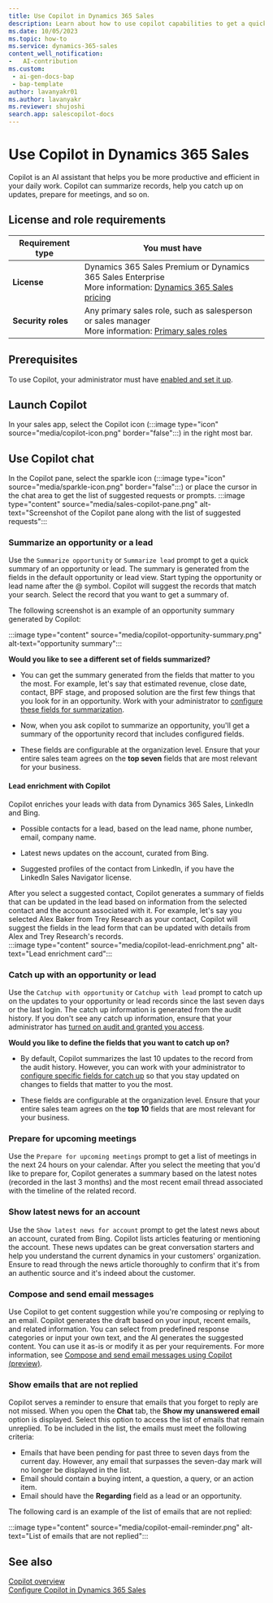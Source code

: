```yaml
---
title: Use Copilot in Dynamics 365 Sales
description: Learn about how to use copilot capabilities to get a quick summary of your records, catch up on updates, prepare for meetings, and so on.
ms.date: 10/05/2023
ms.topic: how-to
ms.service: dynamics-365-sales
content_well_notification:
-	AI-contribution
ms.custom:
 - ai-gen-docs-bap
 - bap-template
author: lavanyakr01
ms.author: lavanyakr
ms.reviewer: shujoshi
search.app: salescopilot-docs 
---
```


# Use Copilot in Dynamics 365 Sales

Copilot is an AI assistant that helps you be more productive and efficient in your daily work. Copilot can summarize records, help you catch up on updates, prepare for meetings, and so on.

## License and role requirements

| Requirement type | You must have |  
|-----------------------|---------|
| **License** | Dynamics 365 Sales Premium or Dynamics 365 Sales Enterprise <br>More information: [Dynamics 365 Sales pricing](https://dynamics.microsoft.com/sales/pricing/) |
| **Security roles** | Any primary sales role, such as salesperson or sales manager<br>  More information: [Primary sales roles](security-roles-for-sales.md#primary-sales-roles)|

## Prerequisites

To use Copilot, your administrator must have [enabled and set it up](enable-setup-copilot.md).  

## Launch Copilot

In your sales app, select the Copilot icon (:::image type="icon" source="media/copilot-icon.png" border="false":::) in the right most bar.

## Use Copilot chat

In the Copilot pane, select the sparkle icon (:::image type="icon" source="media/sparkle-icon.png" border="false":::) or place the cursor in the chat area to get the list of suggested requests or prompts. 
:::image type="content" source="media/sales-copilot-pane.png" alt-text="Screenshot of the Copilot pane along with the list of suggested requests":::

### Summarize an opportunity or a lead

Use the `Summarize opportunity` or `Summarize lead` prompt to get a quick summary of an opportunity or lead. The summary is generated from the fields in the default opportunity or lead view. Start typing the opportunity or lead name after the @ symbol. Copilot will suggest the records that match your search. Select the record that you want to get a summary of.  

The following screenshot is an example of an opportunity summary generated by Copilot:

:::image type="content" source="media/copilot-opportunity-summary.png" alt-text="opportunity summary":::

**Would you like to see a different set of fields summarized?**

- You can get the summary generated from the fields that matter to you the most. For example, let's say that estimated revenue, close date, contact, BPF stage, and proposed solution are the first few things that you look for in an opportunity. Work with your administrator to [configure these fields for summarization](configure-sales-copilot.md#configure-record-summary-and-catch-up-fields). 

- Now, when you ask copilot to summarize an opportunity, you'll get a summary of the opportunity record that includes configured fields. 
- These fields are configurable at the organization level. Ensure that your entire sales team agrees on the **top seven** fields that are most relevant for your business.

#### Lead enrichment with Copilot

Copilot enriches your leads with data from Dynamics 365 Sales, LinkedIn and Bing. 

- Possible contacts for a lead, based on the lead name, phone number, email, company name.

- Latest news updates on the account, curated from Bing.  
- Suggested profiles of the contact from LinkedIn, if you have the LinkedIn Sales Navigator license.  

After you select a suggested contact, Copilot generates a summary of fields that can be updated in the lead based on information from the selected contact and the account associated with it. For example, let's say you selected Alex Baker from Trey Research as your contact, Copilot will suggest the fields in the lead form that can be updated with details from Alex and Trey Research's records. 
<br>
:::image type="content" source="media/copilot-lead-enrichment.png" alt-text="Lead enrichment card":::

### Catch up with an opportunity or lead

Use the `Catchup with opportunity` or `Catchup with lead` prompt to catch up on the updates to your opportunity or lead records since the last seven days or the last login. The catch up information is generated from the audit history. If you don't see any catch up information, ensure that your administrator has [turned on audit and granted you access](enable-setup-copilot.md#grant-audit-access-to-users).

**Would you like to define the fields that you want to catch up on?** 

- By default, Copilot summarizes the last 10 updates to the record from the audit history. However, you can work with your administrator to [configure specific fields for catch up](configure-sales-copilot.md#configure-record-summary-and-catch-up-fields) so that you stay updated on changes to fields that matter to you the most. 

- These fields are configurable at the organization level. Ensure that your entire sales team agrees on the **top 10** fields that are most relevant for your business.

### Prepare for upcoming meetings

Use the `Prepare for upcoming meetings` prompt to get a list of meetings in the next 24 hours on your calendar. After you select the meeting that you'd like to prepare for, Copilot generates a summary based on the latest notes (recorded in the last 3 months) and the most recent email thread associated with the timeline of the related record.  

### Show latest news for an account

Use the `Show latest news for account` prompt to get the latest news about an account, curated from Bing. Copilot lists articles featuring or mentioning the account. These news updates can be great conversation starters and help you understand the current dynamics in your customers' organization. Ensure to read through the news article thoroughly to confirm that it's from an authentic source and it's indeed about the customer.

### Compose and send email messages

Use Copilot to get content suggestion while you're composing or replying to an email. Copilot generates the draft based on your input, recent emails, and related information. You can select from predefined response categories or input your own text, and the AI generates the suggested content. You can use it as-is or modify it as per your requirements. For more information, see [Compose and send email messages using Copilot (preview)](compose-send-email-copilot.md).

### Show emails that are not replied

Copilot serves a reminder to ensure that emails that you forget to reply are not missed. When you open the **Chat** tab, the **Show my unanswered email** option is displayed. Select this option to access the list of emails that remain unreplied. To be included in the list, the emails must meet the following criteria:  

- Emails that have been pending for past three to seven days from the current day. However, any email that surpasses the seven-day mark will no longer be displayed in the list.
- Email should contain a buying intent, a question, a query, or an action item.  
- Email should have the **Regarding** field as a lead or an opportunity.

The following card is an example of the list of emails that are not replied:  

:::image type="content" source="media/copilot-email-reminder.png" alt-text="List of emails that are not replied":::

## See also

[Copilot overview](copilot-overview.md)  
[Configure Copilot in Dynamics 365 Sales](configure-sales-copilot.md)  
